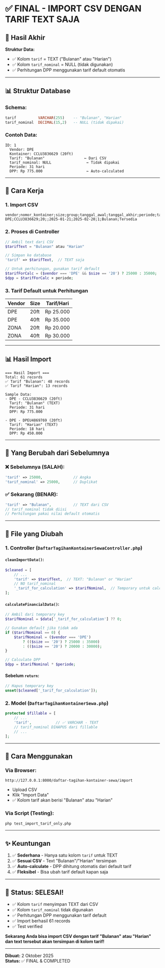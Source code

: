 # ✅ FINAL - IMPORT CSV DENGAN TARIF TEXT SAJA

## 🎯 Hasil Akhir

**Struktur Data:**

-   ✅ Kolom `tarif` = TEXT ("Bulanan" atau "Harian")
-   ✅ Kolom `tarif_nominal` = NULL (tidak digunakan)
-   ✅ Perhitungan DPP menggunakan tarif default otomatis

---

## 📊 Struktur Database

### Schema:

```sql
tarif          VARCHAR(255)    -- "Bulanan", "Harian"
tarif_nominal  DECIMAL(15,2)   -- NULL (tidak dipakai)
```

### Contoh Data:

```
ID: 1
  Vendor: DPE
  Kontainer: CCLU3836629 (20ft)
  Tarif: "Bulanan"                  ← Dari CSV
  tarif_nominal: NULL                ← Tidak dipakai
  Periode: 31 hari
  DPP: Rp 775.000                    ← Auto-calculated
```

---

## 🔧 Cara Kerja

### 1. **Import CSV**

```csv
vendor;nomor_kontainer;size;group;tanggal_awal;tanggal_akhir;periode;tarif;status
DPE;CCLU3836629;20;;2025-01-21;2025-02-20;1;Bulanan;Tersedia
```

### 2. **Proses di Controller**

```php
// Ambil text dari CSV
$tarifText = "Bulanan" atau "Harian"

// Simpan ke database
'tarif' => $tarifText,  // TEXT saja

// Untuk perhitungan, gunakan tarif default
$tarifForCalc = ($vendor === 'DPE' && $size == '20') ? 25000 : 35000;
$dpp = $tarifForCalc × periode;
```

### 3. **Tarif Default untuk Perhitungan**

| Vendor | Size | Tarif/Hari |
| ------ | ---- | ---------- |
| DPE    | 20ft | Rp 25.000  |
| DPE    | 40ft | Rp 35.000  |
| ZONA   | 20ft | Rp 20.000  |
| ZONA   | 40ft | Rp 30.000  |

---

## 📊 Hasil Import

```
=== Hasil Import ===
Total: 61 records
✅ Tarif "Bulanan": 48 records
✅ Tarif "Harian": 13 records

Sample Data:
- DPE - CCLU3836629 (20ft)
  Tarif: "Bulanan" (TEXT)
  Periode: 31 hari
  DPP: Rp 775.000

- DPE - DPEU4869769 (20ft)
  Tarif: "Harian" (TEXT)
  Periode: 18 hari
  DPP: Rp 450.000
```

---

## 🎯 Yang Berubah dari Sebelumnya

### ❌ **Sebelumnya (SALAH):**

```php
'tarif' => 25000,              // Angka
'tarif_nominal' => 25000,      // Duplikat
```

### ✅ **Sekarang (BENAR):**

```php
'tarif' => "Bulanan",          // TEXT dari CSV
// tarif_nominal tidak diisi
// Perhitungan pakai nilai default otomatis
```

---

## 📝 File yang Diubah

### 1. **Controller** (`DaftarTagihanKontainerSewaController.php`)

#### `cleanImportData()`:

```php
$cleaned = [
    // ...
    'tarif' => $tarifText,  // TEXT: "Bulanan" or "Harian"
    // NO tarif_nominal
    '_tarif_for_calculation' => $tarifNominal,  // Temporary untuk calculate
];
```

#### `calculateFinancialData()`:

```php
// Ambil dari temporary key
$tarifNominal = $data['_tarif_for_calculation'] ?? 0;

// Gunakan default jika tidak ada
if ($tarifNominal == 0) {
    $tarifNominal = ($vendor === 'DPE')
        ? (($size == '20') ? 25000 : 35000)
        : (($size == '20') ? 20000 : 30000);
}

// Calculate DPP
$dpp = $tarifNominal * $periode;
```

#### Sebelum `return`:

```php
// Hapus temporary key
unset($cleaned['_tarif_for_calculation']);
```

### 2. **Model** (`DaftarTagihanKontainerSewa.php`)

```php
protected $fillable = [
    // ...
    'tarif',           // ✅ VARCHAR - TEXT
    // tarif_nominal DIHAPUS dari fillable
    // ...
];
```

---

## 🚀 Cara Menggunakan

### Via Browser:

```
http://127.0.0.1:8000/daftar-tagihan-kontainer-sewa/import
```

-   Upload CSV
-   Klik "Import Data"
-   ✅ Kolom tarif akan berisi "Bulanan" atau "Harian"

### Via Script (Testing):

```bash
php test_import_tarif_only.php
```

---

## ✨ Keuntungan

1. ✅ **Sederhana** - Hanya satu kolom `tarif` untuk TEXT
2. ✅ **Sesuai CSV** - Text "Bulanan"/"Harian" tersimpan
3. ✅ **Auto-calculate** - DPP dihitung otomatis dari default tarif
4. ✅ **Fleksibel** - Bisa ubah tarif default kapan saja

---

## 🎊 Status: SELESAI!

-   ✅ Kolom `tarif` menyimpan TEXT dari CSV
-   ✅ Kolom `tarif_nominal` tidak digunakan
-   ✅ Perhitungan DPP menggunakan tarif default
-   ✅ Import berhasil 61 records
-   ✅ Test verified

**Sekarang Anda bisa import CSV dengan tarif "Bulanan" atau "Harian" dan text tersebut akan tersimpan di kolom tarif!**

---

**Dibuat:** 2 Oktober 2025  
**Status:** ✅ FINAL & COMPLETED
